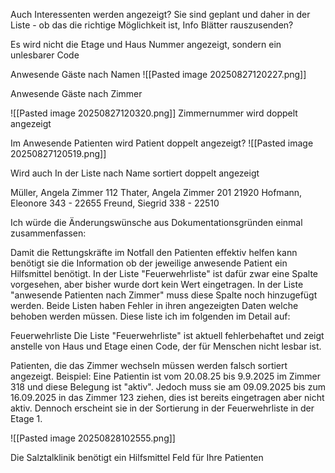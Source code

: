 Auch Interessenten werden angezeigt? Sie sind geplant und daher in der Liste - ob das die richtige Möglichkeit ist, Info Blätter rauszusenden?

Es wird nicht die Etage und Haus Nummer angezeigt, sondern ein unlesbarer Code


Anwesende Gäste nach Namen
![[Pasted image 20250827120227.png]]

Anwesende Gäste nach Zimmer

![[Pasted image 20250827120320.png]]
Zimmernummer wird doppelt angezeigt

Im Anwesende Patienten wird Patient doppelt angezeigt?
![[Pasted image 20250827120519.png]]

Wird auch In der Liste nach Name sortiert doppelt angezeigt

Müller, Angela Zimmer 112
Thater, Angela Zimmer 201 21920
Hofmann, Eleonore 343 - 22655
Freund, Siegrid 338 - 22510

Ich würde die Änderungswünsche aus Dokumentationsgründen einmal zusammenfassen:

Damit die Rettungskräfte im Notfall den Patienten effektiv helfen kann benötigt sie die Information ob der jeweilige anwesende Patient ein Hilfsmittel benötigt. 
In der Liste "Feuerwehrliste" ist dafür zwar eine Spalte vorgesehen, aber bisher wurde dort kein Wert eingetragen.
In der Liste "anwesende Patienten nach Zimmer" muss diese Spalte noch hinzugefügt werden.
Beide Listen haben Fehler in ihren angezeigten Daten welche behoben werden müssen. Diese liste ich im folgenden im Detail auf:

Feuerwehrliste
Die Liste "Feuerwehrliste" ist aktuell fehlerbehaftet und zeigt anstelle von Haus und Etage einen Code, der für Menschen nicht lesbar ist. 

Patienten, die das Zimmer wechseln müssen werden falsch sortiert angezeigt.
Beispiel:
Eine Patientin ist vom 20.08.25 bis 9.9.2025 im Zimmer 318 und diese Belegung ist "aktiv". Jedoch muss sie am 09.09.2025 bis zum 16.09.2025 in das Zimmer 123 ziehen, dies ist bereits eingetragen aber nicht aktiv. Dennoch erscheint sie in der Sortierung in der Feuerwehrliste in der Etage 1.

![[Pasted image 20250828102555.png]]


Die Salztalklinik benötigt ein Hilfsmittel Feld für Ihre Patienten